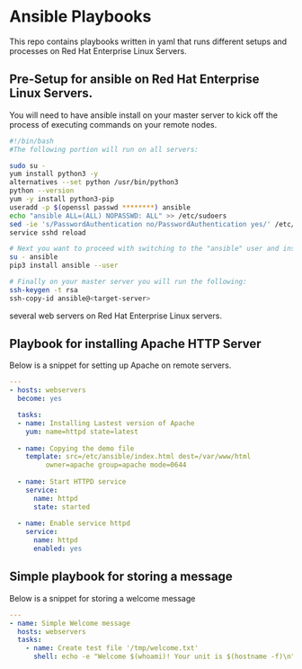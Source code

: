 # Ansible Playbooks
This repo contains playbooks written in yaml that runs different setups and processes on Red Hat Enterprise Linux Servers. 

## Pre-Setup for ansible on Red Hat Enterprise Linux Servers. 
You will need to have ansible install on your master server to kick off the process of executing commands on your remote nodes. 
```sh
#!/bin/bash
#The following portion will run on all servers:

sudo su - 
yum install python3 -y
alternatives --set python /usr/bin/python3
python --version
yum -y install python3-pip
useradd -p $(openssl passwd ********) ansible 
echo "ansible ALL=(ALL) NOPASSWD: ALL" >> /etc/sudoers
sed -ie 's/PasswordAuthentication no/PasswordAuthentication yes/' /etc/ssh/sshd_config
service sshd reload

# Next you want to proceed with switching to the "ansible" user and installing ansible. 
su - ansible 
pip3 install ansible --user

# Finally on your master server you will run the following:
ssh-keygen -t rsa
ssh-copy-id ansible@<target-server>

```


several web servers on Red Hat Enterprise Linux servers. 

## Playbook for installing Apache HTTP Server
Below is a snippet for setting up Apache on remote servers. 

```yml
---
- hosts: webservers
  become: yes

  tasks:
  - name: Installing Lastest version of Apache
    yum: name=httpd state=latest
    
  - name: Copying the demo file
    template: src=/etc/ansible/index.html dest=/var/www/html 
         owner=apache group=apache mode=0644
  
  - name: Start HTTPD service 
    service:
      name: httpd 
      state: started 
  
  - name: Enable service httpd
    service: 
      name: httpd 
      enabled: yes 
```

## Simple playbook for storing a message
Below is a snippet for storing a welcome message
```yml
---
- name: Simple Welcome message 
  hosts: webservers
  tasks:
    - name: Create test file '/tmp/welcome.txt'
      shell: echo -e "Welcome $(whoami)! Your unit is $(hostname -f)\n" >> /tmp/welcome.txt
```
